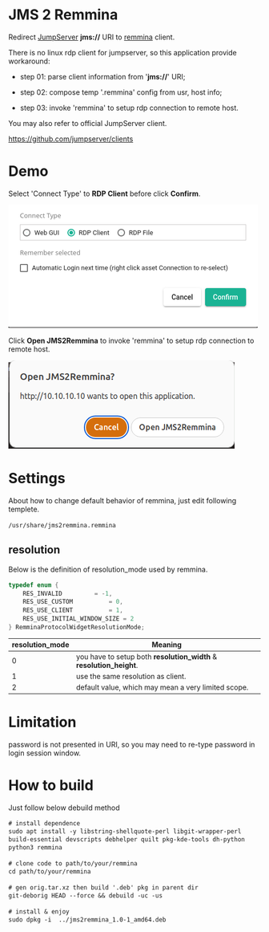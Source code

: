# JMS 2 Remmina

Redirect [JumpServer](https://github.com/jumpserver/jumpserver)   **jms://** URI to [remmina](https://gitlab.com/Remmina/Remmina) client.

There is no linux rdp client for jumpserver, so this application provide workaround:

* step 01: parse client information from '**jms://**' URI;

* step 02: compose temp '.remmina' config from usr, host info;

* step 03: invoke 'remmina' to setup rdp connection to remote host.



You may also refer to official JumpServer client.

https://github.com/jumpserver/clients



# Demo


Select 'Connect Type' to **RDP Client** before click **Confirm**.

![](img/select__RDP_Client__before__Confirm.png)

Click **Open JMS2Remmina** to invoke 'remmina' to setup rdp connection to remote host.

![](img/select__JMS2Remmina__to_start_up_remmina_for_rdp_connection.png)



# Settings

About how to change default behavior of remmina, just edit following templete.

 `/usr/share/jms2remmina.remmina`

## resolution

Below is the definition of resolution_mode used by remmina.

``` c
typedef enum {
    RES_INVALID         = -1, 
    RES_USE_CUSTOM          = 0,
    RES_USE_CLIENT          = 1,
    RES_USE_INITIAL_WINDOW_SIZE = 2 
} RemminaProtocolWidgetResolutionMode;
```

| resolution_mode | Meaning                                                      |
| --------------- | ------------------------------------------------------------ |
| 0               | you have to setup both **resolution_width** & **resolution_height**. |
| 1               | use the same resolution as client.                           |
| 2               | default value, which may mean a very limited scope.          |





# Limitation

password is not presented in URI, so you may need to re-type password in login session window.



# How to build

Just follow below debuild method

```shell
# install dependence
sudo apt install -y libstring-shellquote-perl libgit-wrapper-perl build-essential devscripts debhelper quilt pkg-kde-tools dh-python python3 remmina

# clone code to path/to/your/remmina
cd path/to/your/remmina

# gen orig.tar.xz then build '.deb' pkg in parent dir
git-deborig HEAD --force && debuild -uc -us

# install & enjoy
sudo dpkg -i  ../jms2remmina_1.0-1_amd64.deb
```

